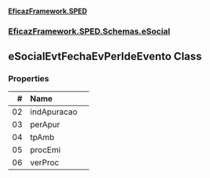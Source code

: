 #### [EficazFramework.SPED](EficazFrameworkSPED.md 'EficazFramework SPED')
### [EficazFramework.SPED.Schemas.eSocial](EficazFramework.SPED.Schemas.eSocial.md 'EficazFramework.SPED.Schemas.eSocial')

## eSocialEvtFechaEvPerIdeEvento Class
### Properties

| # | Name | |
| ---: | :--- | :--- |
| 02 | indApuracao |  |
| 03 | perApur |  |
| 04 | tpAmb |  |
| 05 | procEmi |  |
| 06 | verProc |  |
